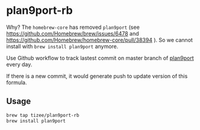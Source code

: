 # plan9port-rb

Why? The `homebrew-core` has removed `plan9port` (see https://github.com/Homebrew/brew/issues/6478 and https://github.com/Homebrew/homebrew-core/pull/38394 ). So we cannot install with `brew install plan9port` anymore.

Use Github workflow to track lastest commit on master branch of [plan9port](https://github.com/9fans/plan9port.git) every day.

If there is a new commit, it would generate push to update version of this formula.

## Usage

```zsh
brew tap tizee/plan9port-rb
brew install plan9port
```
